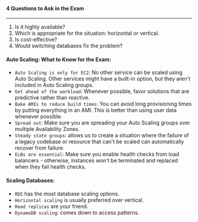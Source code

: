 #### 4 Questions to Ask in the Exam

___

1. Is it highly available?
2. Which is appropriate for the situation: horizontal or vertical.
3. Is cost-effective?
4. Would switching databases fix the problem?

#### Auto Scaling: What to Know for the Exam:

* `Auto Scaling is only for EC2`: No other service can be scaled using Auto Scaling. Other services might have a
  built-in option, but they aren't included in Auto Scaling groups.
* `Get ahead of the workload`: Whenever possible, favor solutions that are predictive rather than reactive.
* `Bake AMIs to reduce build times`: You can avoid long provisioning times by putting everything in an AMI. This is
  better than using user data whenever possible.
* `Spread out`: Make sure you are spreading your Auto Scaling groups over multiple Availability Zones.
* `Steady state groups`: allows us to create a situation where the failure of a legacy codebase or resource that can't
  be scaled can automatically recover from failure.
* `ELBs are essential`: Make sure you enable health checks from load balancers - otherwise, instances won't be
  terminated and replaced when they fail health checks.

#### Scaling Databases:

* `RDS` has the most database scaling options.
* `Horizontal scaling` is usually preferred over vertical.
* `Read replicas` are your friend.
* `DynamoDB scaling`: comes down to access patterns.